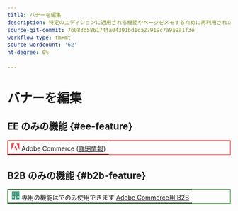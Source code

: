 ```yaml
---
title: バナーを編集
description: 特定のエディションに適用される機能やページをメモするために再利用されたビジュアル要素
source-git-commit: 7b083d586174fa04391bd1ca27919c7a9a9a1f3e
workflow-type: tm+mt
source-wordcount: '62'
ht-degree: 0%

---
```


# バナーを編集

## EE のみの機能 {#ee-feature}

<table style="border:1px solid red">
<tr><td><img alt="Adobe Commerce機能" src="../assets/adobe-logo.svg" width="20" height="20" /> Adobe Commerce (<a href="https://experienceleague.adobe.com/docs/commerce-admin/user-guides/home.html#product-editions">詳細情報</a>)</td></tr>
</table>

## B2B のみの機能 {#b2b-feature}

<table style="border:1px solid green">
<tr><td><img alt="Adobe Commerce機能" src="../assets/b2b.svg" width="20" height="20" /> 専用の機能はでのみ使用できます <a href="https://experienceleague.adobe.com/docs/commerce-admin/user-guides/home.html#product-editions">Adobe Commerce用 B2B</a></td></tr>
</table>